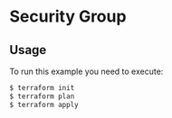# Security Group

## Usage

To run this example you need to execute:

```bash
$ terraform init
$ terraform plan
$ terraform apply
```
